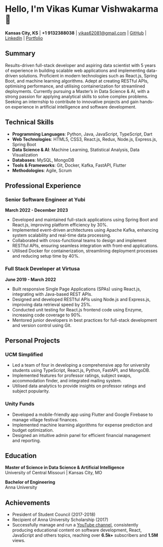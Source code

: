 # Hello, I'm Vikas Kumar Vishwakarma 👋

**Kansas City, KS** | **+1 9132388038** | vikas62081@gmail.com | [GitHub](https://github.com/vikas62081/) | [LinkedIn](https://www.linkedin.com/in/vikas62081/) | [Portfolio](https://vikas62081.github.io/portfolio/)

## Summary

Results-driven full-stack developer and aspiring data scientist with 5 years of experience in building scalable web applications and implementing data-driven solutions. Proficient in modern technologies such as React.js, Spring Boot, and machine learning algorithms. Adept at creating RESTful APIs, optimising performance, and utilising containerization for streamlined deployments. Currently pursuing a Master’s in Data Science & AI, with a strong passion for applying analytical skills to solve complex problems. Seeking an internship to contribute to innovative projects and gain hands-on experience in artificial intelligence and software development.

## Technical Skills

- **Programming Languages**: Python, Java, JavaScript, TypeScript, Dart
- **Web Technologies**: HTML5, CSS3, React.js, Redux, Node.js, Express.js, Spring Boot
- **Data Science & AI**: Machine Learning, Statistical Analysis, Data Visualization
- **Databases**: MySQL, MongoDB
- **Tools & Frameworks**: Git, Docker, Kafka, FastAPI, Flutter
- **Methodologies**: Agile, Scrum

## Professional Experience

### Senior Software Engineer at Yubi  
**March 2022 - December 2023**
- Developed and maintained full-stack applications using Spring Boot and React.js, improving platform efficiency by 30%.
- Implemented event-driven architectures using Apache Kafka, enhancing system scalability and real-time data processing.
- Collaborated with cross-functional teams to design and implement RESTful APIs, ensuring seamless integration with front-end applications.
- Utilised Docker for containerization, streamlining deployment processes and reducing setup time by 40%.

### Full Stack Developer at Virtusa  
**June 2019 - March 2022**
- Built responsive Single Page Applications (SPAs) using React.js, integrating with Java-based REST APIs.
- Designed and developed RESTful APIs using Node.js and Express.js, improving data retrieval speed by 25%.
- Conducted unit testing for React.js frontend code using Enzyme, increasing code coverage to 90%.
- Mentored junior developers in best practices for full-stack development and version control using Git.

## Personal Projects

### UCM Simplified
- Led a team of four in developing a comprehensive app for university students using TypeScript, React.js, Python, FastAPI, and MongoDB.
- Implemented features for professor ratings, subject swaps, accommodation finder, and integrated mailing system.
- Utilised data analytics to provide insights on professor ratings and subject popularity.

### Unity Funds
- Developed a mobile-friendly app using Flutter and Google Firebase to manage village festival finances.
- Implemented machine learning algorithms for expense prediction and budget optimization.
- Designed an intuitive admin panel for efficient financial management and reporting.

## Education

**Master of Science in Data Science & Artificial Intelligence**  
University of Central Missouri | Kansas City, MO

**Bachelor of Engineering**  
Anna University

## Achievements

- President of Student Council (2017-2018)
- Recipient of Anna University Scholarship (2017)
- Successfully manage and run a [YouTube channel](https://www.youtube.com/codenemy), consistently producing educational content on software development, React, JavaScript and others topics, reaching over **6.5k+** subscribers and **1.5M** views.
